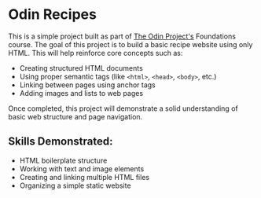 # Odin Recipes

This is a simple project built as part of [The Odin Project's](https://www.theodinproject.com/) Foundations course. The goal of this project is to build a basic recipe website using only HTML. This will help reinforce core concepts such as:

- Creating structured HTML documents
- Using proper semantic tags (like `<html>`, `<head>`, `<body>`, etc.)
- Linking between pages using anchor tags
- Adding images and lists to web pages

Once completed, this project will demonstrate a solid understanding of basic web structure and page navigation.

## Skills Demonstrated:
- HTML boilerplate structure
- Working with text and image elements
- Creating and linking multiple HTML files
- Organizing a simple static website

